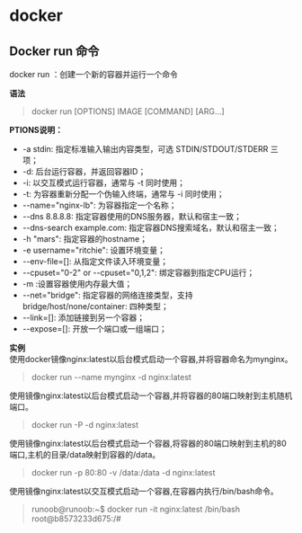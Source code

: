 # docker
## Docker run 命令  

docker run ：创建一个新的容器并运行一个命令 <br>  

**语法** <br>
>docker run [OPTIONS] IMAGE [COMMAND] [ARG...] <br>  

**PTIONS说明：** <br>
* -a stdin: 指定标准输入输出内容类型，可选 STDIN/STDOUT/STDERR 三项； <br>
* -d: 后台运行容器，并返回容器ID； <br>
* -i: 以交互模式运行容器，通常与 -t 同时使用； <br>
* -t: 为容器重新分配一个伪输入终端，通常与 -i 同时使用； <br>
* --name="nginx-lb": 为容器指定一个名称； <br>
* --dns 8.8.8.8: 指定容器使用的DNS服务器，默认和宿主一致； <br>
* --dns-search example.com: 指定容器DNS搜索域名，默认和宿主一致； <br>
* -h "mars": 指定容器的hostname； <br>
* -e username="ritchie": 设置环境变量； <br>
* --env-file=[]: 从指定文件读入环境变量； <br>
* --cpuset="0-2" or --cpuset="0,1,2": 绑定容器到指定CPU运行； <br>
* -m :设置容器使用内存最大值； <br>
* --net="bridge": 指定容器的网络连接类型，支持 bridge/host/none/container: 四种类型； <br>
* --link=[]: 添加链接到另一个容器； <br>
* --expose=[]: 开放一个端口或一组端口； <br>  

**实例**<br>
使用docker镜像nginx:latest以后台模式启动一个容器,并将容器命名为mynginx。 <br>
>docker run --name mynginx -d nginx:latest <br>  

使用镜像nginx:latest以后台模式启动一个容器,并将容器的80端口映射到主机随机端口。 <br>
>docker run -P -d nginx:latest <br>  

使用镜像nginx:latest以后台模式启动一个容器,将容器的80端口映射到主机的80端口,主机的目录/data映射到容器的/data。 <br>
>docker run -p 80:80 -v /data:/data -d nginx:latest <br>  

使用镜像nginx:latest以交互模式启动一个容器,在容器内执行/bin/bash命令。 <br>
>runoob@runoob:~$ docker run -it nginx:latest /bin/bash <br>
>root@b8573233d675:/# <br>
